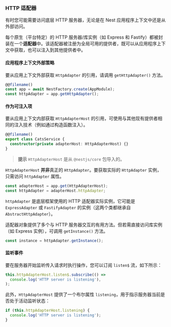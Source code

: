 ### HTTP 适配器

有时您可能需要访问底层 HTTP 服务器，无论是在 Nest 应用程序上下文中还是从外部访问。

每个原生（平台特定）的 HTTP 服务器/库实例（如 Express 和 Fastify）都被封装在一个**适配器**中。该适配器被注册为全局可用的提供者，既可以从应用程序上下文中获取，也可以注入到其他提供者中。

#### 应用程序上下文外部策略

要从应用上下文外部获取 `HttpAdapter` 的引用，请调用 `getHttpAdapter()` 方法。

```typescript
@@filename()
const app = await NestFactory.create(AppModule);
const httpAdapter = app.getHttpAdapter();
```

#### 作为可注入项

要从应用上下文内部获取 `HttpAdapterHost` 的引用，可使用与其他现有提供者相同的注入技术（例如通过构造函数注入）。

```typescript
@@filename()
export class CatsService {
  constructor(private adapterHost: HttpAdapterHost) {}
}
```

> **提示** `HttpAdapterHost` 是从 `@nestjs/core` 包导入的。

`HttpAdapterHost` **并非**真正的 `HttpAdapter`。要获取实际的 `HttpAdapter` 实例，只需访问 `httpAdapter` 属性。

```typescript
const adapterHost = app.get(HttpAdapterHost);
const httpAdapter = adapterHost.httpAdapter;
```

`httpAdapter` 是底层框架使用的 HTTP 适配器实际实例，它可能是 `ExpressAdapter` 或 `FastifyAdapter` 的实例（这两个类都继承自 `AbstractHttpAdapter`）。

适配器对象提供了多个与 HTTP 服务器交互的有用方法。但若需直接访问库实例（如 Express 实例），可调用 `getInstance()` 方法。

```typescript
const instance = httpAdapter.getInstance();
```

#### 监听事件

要在服务器开始监听传入请求时执行操作，您可以订阅 `listen$` 流，如下所示：

```typescript
this.httpAdapterHost.listen$.subscribe(() =>
  console.log('HTTP server is listening'),
);
```

此外，`HttpAdapterHost` 提供了一个布尔属性 `listening`，用于指示服务器当前是否处于活动监听状态：

```typescript
if (this.httpAdapterHost.listening) {
  console.log('HTTP server is listening');
}
```